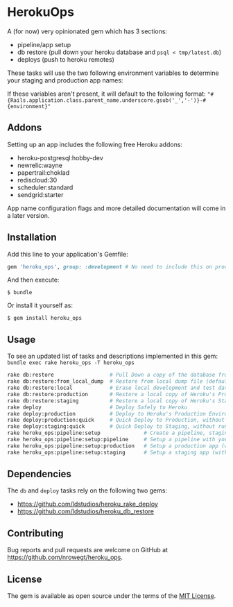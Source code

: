 # HerokuOps

A (for now) very opinionated gem which has 3 sections:

* pipeline/app setup
* db restore (pull down your heroku database and `psql < tmp/latest.db`)
* deploys (push to heroku remotes)

These tasks will use the two following environment variables to determine your staging and production app names:

If these variables aren't present, it will default to the following format:
`"#{Rails.application.class.parent_name.underscore.gsub('_','-')}-#{environment}"`


## Addons

Setting up an app includes the following free Heroku addons:

* heroku-postgresql:hobby-dev
* newrelic:wayne
* papertrail:choklad
* rediscloud:30 
* scheduler:standard
* sendgrid:starter

App name configuration flags and more detailed documentation will come in a later version.


## Installation

Add this line to your application's Gemfile:

```ruby
gem 'heroku_ops', group: :development # No need to include this on production or staging
```

And then execute:

    $ bundle

Or install it yourself as:

    $ gem install heroku_ops

## Usage
To see an updated list of tasks and descriptions implemented in this gem:
`bundle exec rake heroku_ops -T heroku_ops`

~~~bash
rake db:restore                  # Pull Down a copy of the database from the specified heroku environment
rake db:restore:from_local_dump  # Restore from local dump file (defaults to '/tmp/latest.dump' - specify with DUMP_FILE Environmental Variable)
rake db:restore:local            # Erase local development and test database and restore from the local dump file
rake db:restore:production       # Restore a local copy of Heroku's Production Environment database
rake db:restore:staging          # Restore a local copy of Heroku's Staging Environment database
rake deploy                      # Deploy Safely to Heroku
rake deploy:production           # Deploy to Heroku's Production Environment
rake deploy:production:quick     # Quick Deploy to Production, without running migrations
rake deploy:staging:quick        # Quick Deploy to Staging, without running migrations
rake heroku_ops:pipeline:setup              # Create a pipeline, staging and production applications
rake heroku_ops:pipeline:setup:pipeline     # Setup a pipeline with your applications in the appropriate stages
rake heroku_ops:pipeline:setup:production   # Setup a production app (with addons) and git remote for heroku
rake heroku_ops:pipeline:setup:staging      # Setup a staging app (with addons) and remote for heroku
~~~


## Dependencies
The `db` and `deploy` tasks rely on the following two gems:
* https://github.com/ldstudios/heroku_rake_deploy
* https://github.com/ldstudios/heroku_db_restore


## Contributing

Bug reports and pull requests are welcome on GitHub at https://github.com/nrowegt/heroku_ops.


## License

The gem is available as open source under the terms of the [MIT License](http://opensource.org/licenses/MIT).

